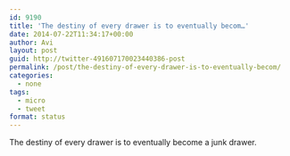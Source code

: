 ```yaml
---
id: 9190
title: 'The destiny of every drawer is to eventually becom…'
date: 2014-07-22T11:34:17+00:00
author: Avi
layout: post
guid: http://twitter-491607170023440386-post
permalink: /post/the-destiny-of-every-drawer-is-to-eventually-becom/
categories:
  - none
tags:
  - micro
  - tweet
format: status
---
```

The destiny of every drawer is to eventually become a junk drawer.